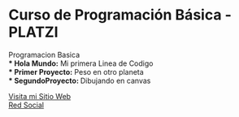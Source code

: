 # Curso de Programación Básica - PLATZI
Programacion Basica <br>
<b> * Hola Mundo:</b> Mi primera Linea de Codigo  <br>
<b> * Primer Proyecto:</b> Peso en otro planeta  <br>
<b> * SegundoProyecto: </b>Dibujando en canvas <br>

[Visita mi Sitio Web](https://sites.google.com/view/lyddonbeni/p%C3%A1gina-principal?read_current=1) <br>
[Red Social](https://www.facebook.com/lyddonbeni) <br>
